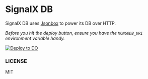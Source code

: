 # SignalX DB

SignalX DB uses [Jsonbox](https://github.com/vasanthv/jsonbox) to power its DB over HTTP.

*Before you hit the deploy button, ensure you have the `MONGODB_URI` environment variable handy.*

[![Deploy to DO](https://www.deploytodo.com/do-btn-blue.svg)](https://cloud.digitalocean.com/apps/new?repo=https://github.com/aakashlpin/jsonbox/tree/master&refcode=d9db955b428e)

### LICENSE

MIT
